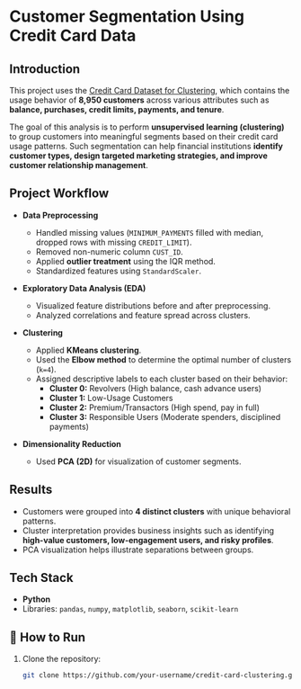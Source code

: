 # Customer Segmentation Using Credit Card Data

## Introduction
This project uses the [Credit Card Dataset for Clustering](https://www.kaggle.com/datasets/arjunbhasin2013/ccdata/data), which contains the usage behavior of **8,950 customers** across various attributes such as **balance, purchases, credit limits, payments, and tenure**.  

The goal of this analysis is to perform **unsupervised learning (clustering)** to group customers into meaningful segments based on their credit card usage patterns. Such segmentation can help financial institutions **identify customer types, design targeted marketing strategies, and improve customer relationship management**.  

## Project Workflow
- **Data Preprocessing**
  - Handled missing values (`MINIMUM_PAYMENTS` filled with median, dropped rows with missing `CREDIT_LIMIT`).  
  - Removed non-numeric column `CUST_ID`.  
  - Applied **outlier treatment** using the IQR method.  
  - Standardized features using `StandardScaler`.  

- **Exploratory Data Analysis (EDA)**
  - Visualized feature distributions before and after preprocessing.  
  - Analyzed correlations and feature spread across clusters.  

- **Clustering**
  - Applied **KMeans clustering**.  
  - Used the **Elbow method** to determine the optimal number of clusters (`k=4`).  
  - Assigned descriptive labels to each cluster based on their behavior:
    - **Cluster 0:** Revolvers (High balance, cash advance users)  
    - **Cluster 1:** Low-Usage Customers  
    - **Cluster 2:** Premium/Transactors (High spend, pay in full)  
    - **Cluster 3:** Responsible Users (Moderate spenders, disciplined payments)  

- **Dimensionality Reduction**
  - Used **PCA (2D)** for visualization of customer segments.  

## Results
- Customers were grouped into **4 distinct clusters** with unique behavioral patterns.  
- Cluster interpretation provides business insights such as identifying **high-value customers, low-engagement users, and risky profiles**.  
- PCA visualization helps illustrate separations between groups.  

## Tech Stack
- **Python**  
- Libraries: `pandas`, `numpy`, `matplotlib`, `seaborn`, `scikit-learn`  

## 🚀 How to Run
1. Clone the repository:  
   ```bash
   git clone https://github.com/your-username/credit-card-clustering.git
